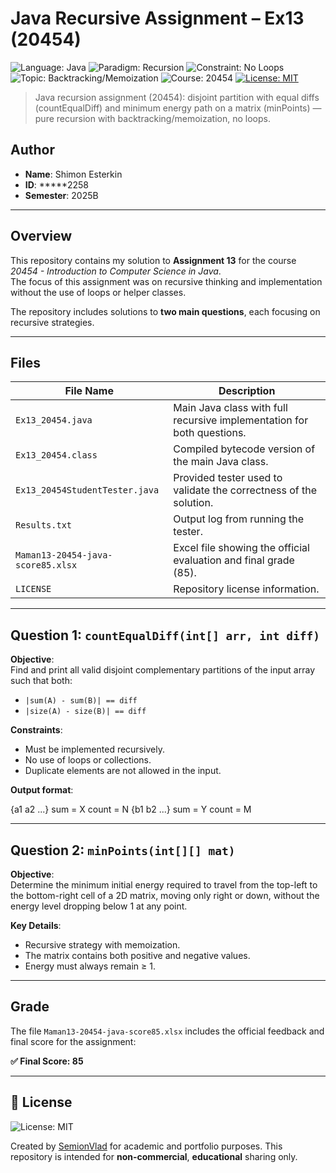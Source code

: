 # Java Recursive Assignment – Ex13 (20454)
<!-- Tech & meta badges (static; no CI required) -->
![Language: Java](https://img.shields.io/badge/Language-Java-red?logo=java)
![Paradigm: Recursion](https://img.shields.io/badge/Paradigm-Recursion-4c1)
![Constraint: No Loops](https://img.shields.io/badge/Constraint-No%20Loops-795548)
![Topic: Backtracking/Memoization](https://img.shields.io/badge/Topic-Backtracking%20%2F%20Memoization-0aa)
![Course: 20454](https://img.shields.io/badge/Course-20454-999)
[![License: MIT](https://img.shields.io/badge/License-MIT-yellow.svg)](LICENSE)

> Java recursion assignment (20454): disjoint partition with equal diffs (countEqualDiff) and minimum energy path on a matrix (minPoints) — pure recursion with backtracking/memoization, no loops.

## Author
- **Name**: Shimon Esterkin 
- **ID**: *****2258  
- **Semester**: 2025B

---

## Overview

This repository contains my solution to **Assignment 13** for the course *20454 - Introduction to Computer Science in Java*.  
The focus of this assignment was on recursive thinking and implementation without the use of loops or helper classes.

The repository includes solutions to **two main questions**, each focusing on recursive strategies.

---

## Files

| File Name                           | Description |
|------------------------------------|-------------|
| `Ex13_20454.java`                  | Main Java class with full recursive implementation for both questions. |
| `Ex13_20454.class`                 | Compiled bytecode version of the main Java class. |
| `Ex13_20454StudentTester.java`     | Provided tester used to validate the correctness of the solution. |
| `Results.txt`                      | Output log from running the tester. |
| `Maman13-20454-java-score85.xlsx`  | Excel file showing the official evaluation and final grade (85). |
| `LICENSE`                          | Repository license information. |

---

## Question 1: `countEqualDiff(int[] arr, int diff)`

**Objective**:  
Find and print all valid disjoint complementary partitions of the input array such that both:

- `|sum(A) - sum(B)| == diff`
- `|size(A) - size(B)| == diff`

**Constraints**:

- Must be implemented recursively.
- No use of loops or collections.
- Duplicate elements are not allowed in the input.

**Output format**:

{a1 a2 ...} sum = X count = N {b1 b2 ...} sum = Y count = M

---

## Question 2: `minPoints(int[][] mat)`

**Objective**:  
Determine the minimum initial energy required to travel from the top-left to the bottom-right cell of a 2D matrix, moving only right or down, without the energy level dropping below 1 at any point.

**Key Details**:

- Recursive strategy with memoization.
- The matrix contains both positive and negative values.
- Energy must always remain ≥ 1.

---

## Grade

The file `Maman13-20454-java-score85.xlsx` includes the official feedback and final score for the assignment:

**✅ Final Score: 85**

---

## 📄 License
![License: MIT](https://img.shields.io/badge/License-MIT-yellow.svg)

Created by [SemionVlad](https://github.com/SemionVlad) for academic and portfolio purposes. This repository is intended for **non-commercial**, **educational** sharing only.
